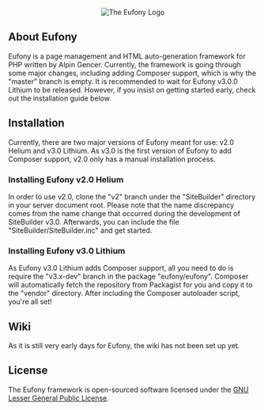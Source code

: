 <p align="center">
    <img alt="The Eufony Logo" src="https://raw.githubusercontent.com/eufony/eufony/master/Eufony.png">
</p>

## About Eufony

Eufony is a page management and HTML auto-generation framework for PHP written by Alpin Gencer.
Currently, the framework is going through some major changes, including adding Composer support,
which is why the "master" branch is empty. It is recommended to wait for Eufony v3.0.0 Lithium to be
released. However, if you insist on getting started early, check out the installation guide below.

## Installation

Currently, there are two major versions of Eufony meant for use: v2.0 Helium and v3.0 Lithium. As
v3.0 is the first version of Eufony to add Composer support, v2.0 only has a manual installation
process.

### Installing Eufony v2.0 Helium

In order to use v2.0, clone the "v2" branch under the "SiteBuilder" directory in your server
document root. Please note that the name discrepancy comes from the name change that occurred during
the development of SiteBuilder v3.0. Afterwards, you can include the file
"SiteBuilder/SiteBuilder.inc" and get started.

### Installing Eufony v3.0 Lithium

As Eufony v3.0 Lithium adds Composer support, all you need to do is require the "v3.x-dev"
branch in the package "eufony/eufony". Composer will automatically fetch the repository from
Packagist for you and copy it to the "vendor" directory. After including the Composer autoloader
script, you're all set!

## Wiki

As it is still very early days for Eufony, the wiki has not been set up yet.

## License

The Eufony framework is open-sourced software licensed under
the [GNU Lesser General Public License](LICENSE.md).

